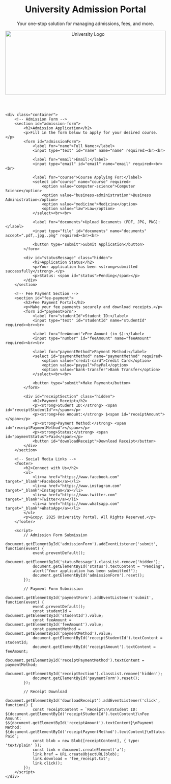 <!DOCTYPE html>
<html lang="en">
<head>
    <meta charset="UTF-8">
    <meta name="viewport" content="width=device-width, initial-scale=1.0">
    <title>University Portal</title>
    <link rel="stylesheet" href="style.css">
</head>
<body>
    <header>
        <h1>University Admission Portal</h1>
        <p>Your one-stop solution for managing admissions, fees, and more.</p>
        <img src="images/university.jpg" alt="University Logo" style="width:100%; max-height:200px; object-fit:cover;">
    </header>

    <div class="container">
        <!-- Admission Form -->
        <section id="admission-form">
            <h2>Admission Application</h2>
            <p>Fill in the form below to apply for your desired course.</p>
            <form id="admissionForm">
                <label for="name">Full Name:</label>
                <input type="text" id="name" name="name" required><br><br>

                <label for="email">Email:</label>
                <input type="email" id="email" name="email" required><br><br>

                <label for="course">Course Applying For:</label>
                <select id="course" name="course" required>
                    <option value="computer-science">Computer Science</option>
                    <option value="business-administration">Business Administration</option>
                    <option value="medicine">Medicine</option>
                    <option value="law">Law</option>
                </select><br><br>

                <label for="documents">Upload Documents (PDF, JPG, PNG):</label>
                <input type="file" id="documents" name="documents" accept=".pdf,.jpg,.png" required><br><br>

                <button type="submit">Submit Application</button>
            </form>

            <div id="statusMessage" class="hidden">
                <h2>Application Status</h2>
                <p>Your application has been <strong>submitted successfully</strong>.</p>
                <p>Status: <span id="status">Pending</span></p>
            </div>
        </section>

        <!-- Fee Payment Section -->
        <section id="fee-payment">
            <h2>Fee Payment Portal</h2>
            <p>Make your fee payments securely and download receipts.</p>
            <form id="paymentForm">
                <label for="studentId">Student ID:</label>
                <input type="text" id="studentId" name="studentId" required><br><br>

                <label for="feeAmount">Fee Amount (in $):</label>
                <input type="number" id="feeAmount" name="feeAmount" required><br><br>

                <label for="paymentMethod">Payment Method:</label>
                <select id="paymentMethod" name="paymentMethod" required>
                    <option value="credit-card">Credit Card</option>
                    <option value="paypal">PayPal</option>
                    <option value="bank-transfer">Bank Transfer</option>
                </select><br><br>

                <button type="submit">Make Payment</button>
            </form>

            <div id="receiptSection" class="hidden">
                <h2>Payment Receipt</h2>
                <p><strong>Student ID:</strong> <span id="receiptStudentId"></span></p>
                <p><strong>Fee Amount:</strong> $<span id="receiptAmount"></span></p>
                <p><strong>Payment Method:</strong> <span id="receiptPaymentMethod"></span></p>
                <p><strong>Status:</strong> <span id="paymentStatus">Paid</span></p>
                <button id="downloadReceipt">Download Receipt</button>
            </div>
        </section>

        <!-- Social Media Links -->
        <footer>
            <h2>Connect with Us</h2>
            <ul>
                <li><a href="https://www.facebook.com" target="_blank">Facebook</a></li>
                <li><a href="https://www.instagram.com" target="_blank">Instagram</a></li>
                <li><a href="https://www.twitter.com" target="_blank">Twitter</a></li>
                <li><a href="https://www.whatsapp.com" target="_blank">WhatsApp</a></li>
            </ul>
            <p>&copy; 2025 University Portal. All Rights Reserved.</p>
        </footer>

        <script>
            // Admission Form Submission
            document.getElementById('admissionForm').addEventListener('submit', function(event) {
                event.preventDefault();
                document.getElementById('statusMessage').classList.remove('hidden');
                document.getElementById('status').textContent = "Pending";
                alert("Your application has been submitted!");
                document.getElementById('admissionForm').reset();
            });

            // Payment Form Submission
            document.getElementById('paymentForm').addEventListener('submit', function(event) {
                event.preventDefault();
                const studentId = document.getElementById('studentId').value;
                const feeAmount = document.getElementById('feeAmount').value;
                const paymentMethod = document.getElementById('paymentMethod').value;
                document.getElementById('receiptStudentId').textContent = studentId;
                document.getElementById('receiptAmount').textContent = feeAmount;
                document.getElementById('receiptPaymentMethod').textContent = paymentMethod;
                document.getElementById('receiptSection').classList.remove('hidden');
                document.getElementById('paymentForm').reset();
            });

            // Receipt Download
            document.getElementById('downloadReceipt').addEventListener('click', function() {
                const receiptContent = `Receipt\n\nStudent ID: ${document.getElementById('receiptStudentId').textContent}\nFee Amount: $${document.getElementById('receiptAmount').textContent}\nPayment Method: ${document.getElementById('receiptPaymentMethod').textContent}\nStatus: Paid`;
                const blob = new Blob([receiptContent], { type: 'text/plain' });
                const link = document.createElement('a');
                link.href = URL.createObjectURL(blob);
                link.download = 'fee_receipt.txt';
                link.click();
            });
        </script>
    </div>
</body>
</html>
